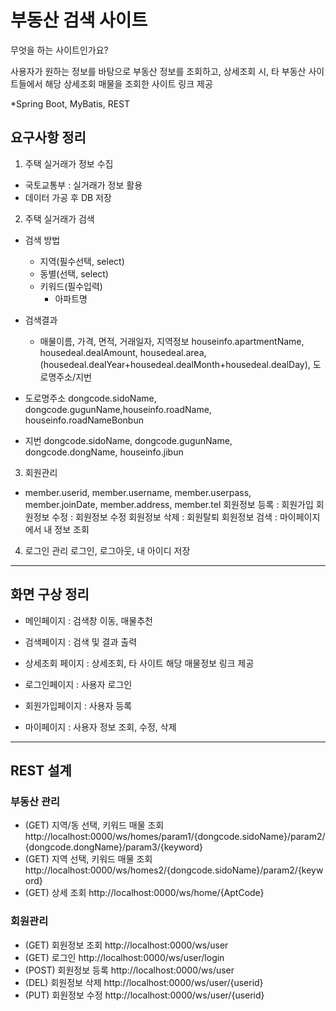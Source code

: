 # 부동산 검색 사이트

무엇을 하는 사이트인가요?

 사용자가 원하는 정보를 바탕으로 부동산 정보를 조회하고,
상세조회 시, 타 부동산 사이트들에서 해당 상세조회 매물을 조회한 사이트 링크 제공 

*Spring Boot, MyBatis, REST 

## 요구사항 정리

1. 주택 실거래가 정보 수집
 - 국토교통부 : 실거래가 정보 활용
 - 데이터 가공 후 DB 저장

2. 주택 실거래가 검색
 - 검색 방법
   - 지역(필수선택, select)
   - 동별(선택, select)
   - 키워드(필수입력)
     - 아파트명 

 - 검색결과
   - 매물이름, 가격, 면적, 거래일자, 지역정보
 houseinfo.apartmentName, housedeal.dealAmount, housedeal.area, (housedeal.dealYear+housedeal.dealMonth+housedeal.dealDay), 도로명주소/지번

  - 도로명주소
dongcode.sidoName, dongcode.gugunName,houseinfo.roadName, houseinfo.roadNameBonbun

  - 지번
dongcode.sidoName, dongcode.gugunName, dongcode.dongName, houseinfo.jibun


3. 회원관리
 - member.userid, member.username, member.userpass, member.joinDate, member.address, member.tel
회원정보 등록 : 회원가입
회원정보 수정 : 회원정보 수정
회원정보 삭제 : 회원탈퇴
회원정보 검색 : 마이페이지에서 내 정보 조회

4. 로그인 관리
로그인, 로그아웃, 내 아이디 저장

---

## 화면 구상 정리
 - 메인페이지 : 검색창 이동, 매물추천
   
 - 검색페이지 : 검색 및 결과 출력

 - 상세조회 페이지 : 상세조회, 타 사이트 해당 매물정보 링크 제공
 
 - 로그인페이지 : 사용자 로그인

 - 회원가입페이지 : 사용자 등록
 
 - 마이페이지 : 사용자 정보 조회, 수정, 삭제
  

---

## REST 설계
 
### 부동산 관리
  - (GET) 지역/동 선택, 키워드 매물 조회
    http://localhost:0000/ws/homes/param1/{dongcode.sidoName}/param2/{dongcode.dongName}/param3/{keyword}
  - (GET) 지역 선택, 키워드 매물 조회
    http://localhost:0000/ws/homes2/{dongcode.sidoName}/param2/{keyword}
  - (GET) 상세 조회
    http://localhost:0000/ws/home/{AptCode}

### 회원관리
 - (GET) 회원정보 조회
    http://localhost:0000/ws/user
 - (GET) 로그인
    http://localhost:0000/ws/user/login
 - (POST) 회원정보 등록
    http://localhost:0000/ws/user
 - (DEL) 회원정보 삭제
    http://localhost:0000/ws/user/{userid}
 - (PUT) 회원정보 수정
    http://localhost:0000/ws/user/{userid}



